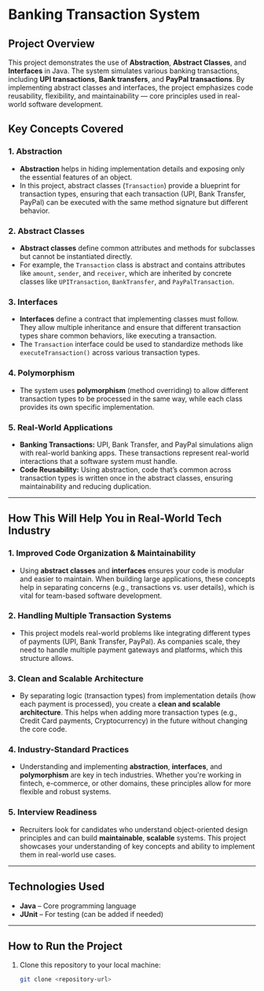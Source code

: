 # Banking Transaction System

## Project Overview
This project demonstrates the use of **Abstraction**, **Abstract Classes**, and **Interfaces** in Java. The system simulates various banking transactions, including **UPI transactions**, **Bank transfers**, and **PayPal transactions**. By implementing abstract classes and interfaces, the project emphasizes code reusability, flexibility, and maintainability — core principles used in real-world software development.

## Key Concepts Covered

### 1. **Abstraction**
- **Abstraction** helps in hiding implementation details and exposing only the essential features of an object.
- In this project, abstract classes (`Transaction`) provide a blueprint for transaction types, ensuring that each transaction (UPI, Bank Transfer, PayPal) can be executed with the same method signature but different behavior.

### 2. **Abstract Classes**
- **Abstract classes** define common attributes and methods for subclasses but cannot be instantiated directly.
- For example, the `Transaction` class is abstract and contains attributes like `amount`, `sender`, and `receiver`, which are inherited by concrete classes like `UPITransaction`, `BankTransfer`, and `PayPalTransaction`.

### 3. **Interfaces**
- **Interfaces** define a contract that implementing classes must follow. They allow multiple inheritance and ensure that different transaction types share common behaviors, like executing a transaction.
- The `Transaction` interface could be used to standardize methods like `executeTransaction()` across various transaction types.

### 4. **Polymorphism**
- The system uses **polymorphism** (method overriding) to allow different transaction types to be processed in the same way, while each class provides its own specific implementation.
  
### 5. **Real-World Applications**
- **Banking Transactions:** UPI, Bank Transfer, and PayPal simulations align with real-world banking apps. These transactions represent real-world interactions that a software system must handle.
- **Code Reusability:** Using abstraction, code that’s common across transaction types is written once in the abstract classes, ensuring maintainability and reducing duplication.

---

## How This Will Help You in Real-World Tech Industry

### **1. Improved Code Organization & Maintainability**
   - Using **abstract classes** and **interfaces** ensures your code is modular and easier to maintain. When building large applications, these concepts help in separating concerns (e.g., transactions vs. user details), which is vital for team-based software development.

### **2. Handling Multiple Transaction Systems**
   - This project models real-world problems like integrating different types of payments (UPI, Bank Transfer, PayPal). As companies scale, they need to handle multiple payment gateways and platforms, which this structure allows.

### **3. Clean and Scalable Architecture**
   - By separating logic (transaction types) from implementation details (how each payment is processed), you create a **clean and scalable architecture**. This helps when adding more transaction types (e.g., Credit Card payments, Cryptocurrency) in the future without changing the core code.

### **4. Industry-Standard Practices**
   - Understanding and implementing **abstraction**, **interfaces**, and **polymorphism** are key in tech industries. Whether you're working in fintech, e-commerce, or other domains, these principles allow for more flexible and robust systems.

### **5. Interview Readiness**
   - Recruiters look for candidates who understand object-oriented design principles and can build **maintainable**, **scalable** systems. This project showcases your understanding of key concepts and ability to implement them in real-world use cases.

---

## Technologies Used
- **Java** – Core programming language
- **JUnit** – For testing (can be added if needed)

---

## How to Run the Project
1. Clone this repository to your local machine:
   ```bash
   git clone <repository-url>
